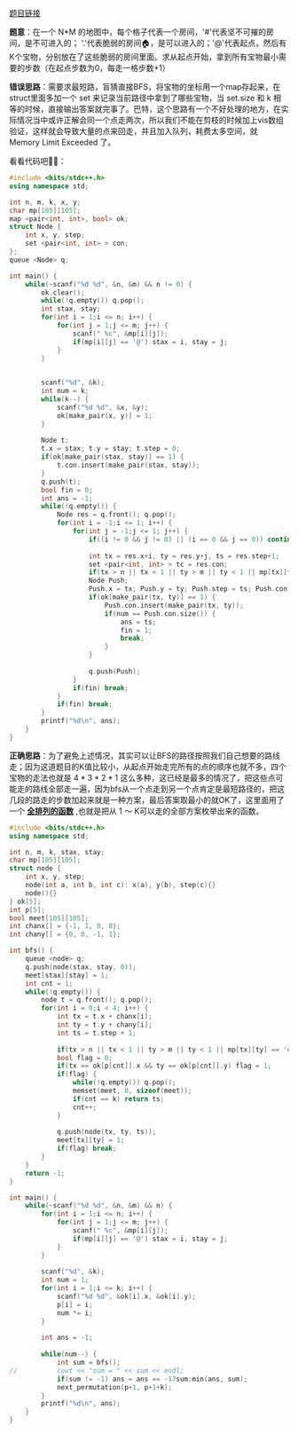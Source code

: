 [题目链接](http://acm.hdu.edu.cn/showproblem.php?pid=4771)

**题意**：在一个 N*M 的地图中，每个格子代表一个房间，'#'代表坚不可摧的房间，是不可进入的； '.'代表脆弱的房间🏠，是可以进入的；'@'代表起点，然后有K个宝物，分别放在了这些脆弱的房间里面。求从起点开始，拿到所有宝物最小需要的步数（在起点步数为0，每走一格步数+1）

**错误思路**：需要求最短路，盲猜直接BFS，将宝物的坐标用一个map存起来，在struct里面多加一个 set 来记录当前路径中拿到了哪些宝物，当 set.size 和 k 相等的时候，直接输出答案就完事了。巴特，这个思路有一个不好处理的地方，在实际情况当中或许正解会同一个点走两次，所以我们不能在剪枝的时候加上vis数组验证，这样就会导致大量的点来回走，并且加入队列，耗费太多空间，就 Memory Limit Exceeded 了。

看看代码吧🤦‍♂️：

```cpp
#include <bits/stdc++.h>
using namespace std;

int n, m, k, x, y;
char mp[105][105];
map <pair<int, int>, bool> ok;
struct Node {
	int x, y, step;
	set <pair<int, int> > con;
};
queue <Node> q;

int main() {
	while(~scanf("%d %d", &n, &m) && n != 0) {
		ok.clear();
		while(!q.empty()) q.pop();
		int stax, stay;
		for(int i = 1;i <= n; i++) {
			for(int j = 1;j <= m; j++) {
				scanf(" %c", &mp[i][j]);
				if(mp[i][j] == '@') stax = i, stay = j; 
			}
		}

		
		scanf("%d", &k);
		int num = k;
		while(k--) {
			scanf("%d %d", &x, &y);
			ok[make_pair(x, y)] = 1;
		}
		
		Node t;
		t.x = stax; t.y = stay; t.step = 0;
		if(ok[make_pair(stax, stay)] == 1) {
			t.con.insert(make_pair(stax, stay));
		}
		q.push(t);
		bool fin = 0;
		int ans = -1;
		while(!q.empty()) {
			Node res = q.front(); q.pop();
			for(int i = -1;i <= 1; i++) {
				for(int j = -1;j <= 1; j++) {
					if((i != 0 && j != 0) || (i == 0 && j == 0)) continue;
					
					int tx = res.x+i, ty = res.y+j, ts = res.step+1;
					set <pair<int, int> > tc = res.con;
					if(tx > n || tx < 1 || ty > m || ty < 1 || mp[tx][ty] == '#') continue;
					Node Push;
					Push.x = tx; Push.y = ty; Push.step = ts; Push.con = tc;
					if(ok[make_pair(tx, ty)] == 1) {
						Push.con.insert(make_pair(tx, ty));
						if(num == Push.con.size()) {
							ans = ts;
							fin = 1;
							break;
						}
					}
					
					q.push(Push);
				}
				if(fin) break;
			}
			if(fin) break;
		}
		printf("%d\n", ans);
	}
}
```

**正确思路**：为了避免上述情况，其实可以让BFS的路径按照我们自己想要的路线走；因为这道题目的K值比较小，从起点开始走完所有的点的顺序也就不多，四个宝物的走法也就是 $4 * 3 * 2 * 1$ 这么多种，这已经是最多的情况了，把这些点可能走的路线全部走一遍，因为bfs从一个点走到另一个点肯定是最短路径的，把这几段的路走的步数加起来就是一种方案，最后答案取最小的就OK了，这里面用了一个 **[全排列的函数](https://blog.csdn.net/mm114820/article/details/88059987)** ,也就是把从 1 ～ K可以走的全部方案枚举出来的函数。

```cpp
#include <bits/stdc++.h>
using namespace std;

int n, m, k, stax, stay;
char mp[105][105];
struct node {
	int x, y, step;
	node(int a, int b, int c): x(a), y(b), step(c){}
	node(){}
} ok[5];
int p[5];
bool meet[105][105];
int chanx[] = {-1, 1, 0, 0};
int chany[] = {0, 0, -1, 1};

int bfs() {
	queue <node> q;
	q.push(node(stax, stay, 0));
	meet[stax][stay] = 1;
	int cnt = 1;
	while(!q.empty()) {
		node t = q.front(); q.pop();
		for(int i = 0;i < 4; i++) {
			int tx = t.x + chanx[i];
			int ty = t.y + chany[i];
			int ts = t.step + 1;
			
			if(tx > n || tx < 1 || ty > m || ty < 1 || mp[tx][ty] == '#' || meet[tx][ty]) continue;
			bool flag = 0;
			if(tx == ok[p[cnt]].x && ty == ok[p[cnt]].y) flag = 1;
			if(flag) {
				while(!q.empty()) q.pop();
				memset(meet, 0, sizeof(meet));
				if(cnt == k) return ts;
				cnt++;
			}
			
			q.push(node(tx, ty, ts));
			meet[tx][ty] = 1;
			if(flag) break;
		}
	}
	return -1;
}

int main() {
	while(~scanf("%d %d", &n, &m) && n) {
		for(int i = 1;i <= n; i++) {
			for(int j = 1;j <= m; j++) {
				scanf(" %c", &mp[i][j]);
				if(mp[i][j] == '@') stax = i, stay = j;
			}
		}
		
		scanf("%d", &k);
		int num = 1;
		for(int i = 1;i <= k; i++) {
			scanf("%d %d", &ok[i].x, &ok[i].y);
			p[i] = i;
			num *= i;
		}
		
		int ans = -1;
		
		while(num--) {
			int sum = bfs();
//			cout << "sum = " << sum << endl;
			if(sum != -1) ans = ans == -1?sum:min(ans, sum);
			next_permutation(p+1, p+1+k);
		}
		printf("%d\n", ans);
	}
}
```

